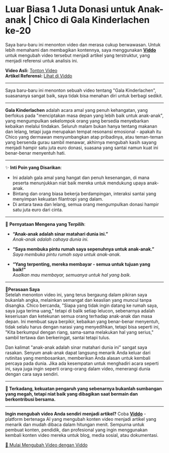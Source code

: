 # Luar Biasa 1 Juta Donasi untuk Anak-anak | Chico di Gala Kinderlachen ke-20

Saya baru-baru ini menonton video dan merasa cukup berwawasan. Untuk lebih memahami dan membagikan kontennya, saya menggunakan **[Viddo](https://viddo.pro/)** untuk mengubah video tersebut menjadi artikel yang terstruktur, yang menjadi referensi untuk analisis ini.

**Video Asli:** [Tonton Video](https://www.youtube.com/watch?v=JATOxJm2DiA)  
**Artikel Referensi:** [Lihat di Viddo](https://viddo.pro/zh/video-result/24796346-7102-417b-bd5f-91e4d3ec3da7)

---

Saya baru-baru ini menonton sebuah video tentang "Gala Kinderlachen", suasananya sangat baik, saya tidak bisa menahan diri untuk berbagi sedikit.

---

**Gala Kinderlachen** adalah acara amal yang penuh kehangatan, yang berfokus pada "menciptakan masa depan yang lebih baik untuk anak-anak", yang mengumpulkan sekelompok orang yang bersedia menyebarkan kebaikan melalui tindakan. Seluruh malam bukan hanya tentang makanan dan lelang, tetapi juga merupakan tempat resonansi emosional - apakah itu Chico yang dermawan menyumbangkan atap pribadinya, atau teman-teman yang bersenda gurau sambil menawar, akhirnya mengubah kasih sayang menjadi hampir satu juta euro donasi, suasana yang santai namun kuat ini benar-benar menyentuh hati.

---

✨ **Inti Poin yang Disarikan**:
- Ini adalah gala amal yang hangat dan penuh kesenangan, di mana peserta menunjukkan niat baik mereka untuk mendukung upaya anak-anak.
- Bintang dan orang biasa bekerja berdampingan, interaksi santai yang menyimpan kekuatan filantropi yang dalam.
- Di antara tawa dan lelang, semua orang mengumpulkan donasi hampir satu juta euro dari cinta.

---

💬 **Pernyataan Mengena yang Terpilih**:
- **“Anak-anak adalah sinar matahari dunia ini.”**  
  *Anak-anak adalah cahaya dunia ini.*

- **“Saya membuka pintu rumah saya sepenuhnya untuk anak-anak.”**  
  *Saya membuka pintu rumah saya untuk anak-anak.*

- **“Yang terpenting, mereka membayar - semua untuk tujuan yang baik!”**  
  *Asalkan mau membayar, semuanya untuk hal yang baik.*

---

🎈**Perasaan Saya**  
Setelah menonton video ini, yang terus bergaung dalam pikiran saya bukanlah angka, melainkan semangat dan keaslian yang muncul tanpa disangka. Chico bercanda, "Siapa yang tidak ingin datang ke rumah saya, saya juga terima uang," tetapi di balik setiap lelucon, sebenarnya adalah keseriusan dan ketekunan semua orang terhadap anak-anak dan masa depan. Ini membuat saya berpikir, kebaikan yang benar-benar menyentuh, tidak selalu harus dengan narasi yang menyedihkan, tetapi bisa seperti ini, "Kita berkumpul dengan riang, sama-sama melakukan hal yang serius," sambil tertawa dan berkeringat, santai tetapi tulus.

Dan kalimat "anak-anak adalah sinar matahari dunia ini" sangat saya rasakan. Senyum anak-anak dapat langsung menarik Anda keluar dari rutinitas yang membosankan, memberikan Anda alasan untuk kembali percaya pada dunia. Jika ada kesempatan untuk menghadiri acara seperti ini, saya juga ingin seperti orang-orang dalam video, menerangi dunia dengan cara saya sendiri.

---

**💛 Terkadang, kekuatan pengaruh yang sebenarnya bukanlah sumbangan yang megah, tetapi niat baik yang dibagikan saat bermain dan berkontribusi bersama.**

---

**Ingin mengubah video Anda sendiri menjadi artikel?** Coba **[Viddo](https://viddo.pro/)** - platform bertenaga AI yang mengubah konten video menjadi artikel yang menarik dan mudah dibaca dalam hitungan menit. Sempurna untuk pembuat konten, pendidik, dan profesional yang ingin menggunakan kembali konten video mereka untuk blog, media sosial, atau dokumentasi.

[🚀 Mulai Mengubah Video dengan Viddo](https://viddo.pro/)